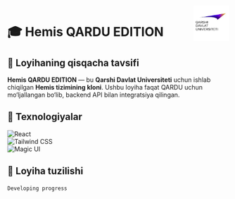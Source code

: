 <img align="right" src=".github/qardu.jpg" width="80">
<h1>🎓 Hemis QARDU EDITION</h1>


## 📌 Loyihaning qisqacha tavsifi
**Hemis QARDU EDITION** — bu **Qarshi Davlat Universiteti** uchun ishlab chiqilgan **Hemis tizimining kloni**. Ushbu loyiha faqat QARDU uchun mo‘ljallangan bo‘lib, backend API bilan integratsiya qilingan.

## 🚀 Texnologiyalar  
![React](https://img.shields.io/badge/React-19.x-blue?style=for-the-badge&logo=react)  
![Tailwind CSS](https://img.shields.io/badge/TailwindCSS-4-blue?style=for-the-badge&logo=tailwind-css)  
![Magic UI](https://img.shields.io/badge/Magic_UI-purple?style=for-the-badge)  

## 📂 Loyiha tuzilishi
```
Developing progress
```